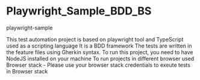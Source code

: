 # Playwright_Sample_BDD_BS
playwright-sample


This test automation project is based on playwright tool and TypeScript used as a scripting language
It is a BDD framework
The tests are written in the feature files using Gherkin syntax.
To run this project, you need to have NodeJS installed on your machine
To run projects in different browser used Browser stack - Please use your browser stack credentials to exeute tests in Browser stack 

